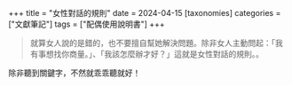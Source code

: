 +++
title = "女性對話的規則"
date = 2024-04-15
[taxonomies]
categories = ["文獻筆記"]
tags = ["配偶使用說明書"]
+++

>就算女人說的是錯的，也不要擅自幫她解決問題。除非女人主動問起：「我有事想找你商量。」、「我該怎麼辦才好？」這就是女性對話的規則。。

除非聽到關鍵字，不然就乖乖聽就好！
